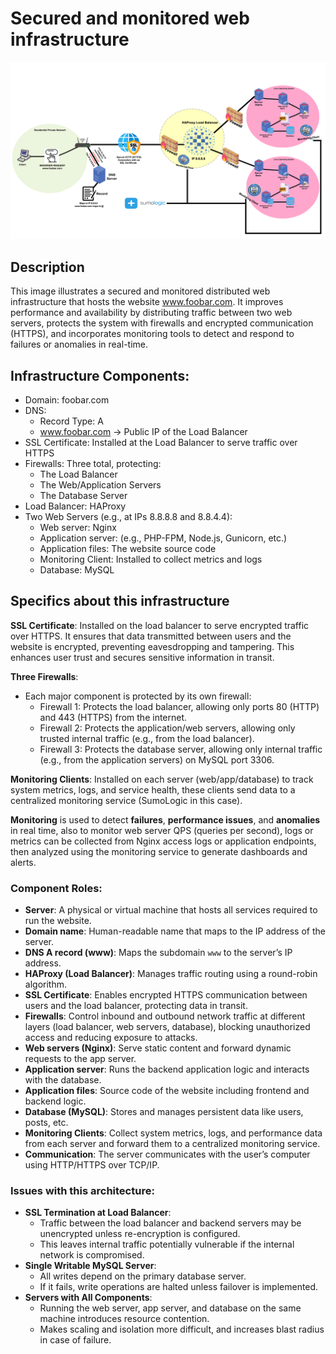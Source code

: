 # Secured and monitored web infrastructure

![Image of a simple web stack](2-secured_and_monitored_web_infrastructure.png)

## Description

This image illustrates a secured and monitored distributed web infrastructure that hosts the website www.foobar.com. It improves performance and availability by distributing traffic between two web servers, protects the system with firewalls and encrypted communication (HTTPS), and incorporates monitoring tools to detect and respond to failures or anomalies in real-time.

## Infrastructure Components:

- Domain: foobar.com
- DNS:
  - Record Type: A
  - www.foobar.com → Public IP of the Load Balancer
- SSL Certificate: Installed at the Load Balancer to serve traffic over HTTPS
- Firewalls: Three total, protecting:
    - The Load Balancer
    - The Web/Application Servers
    - The Database Server
- Load Balancer: HAProxy
- Two Web Servers (e.g., at IPs 8.8.8.8 and 8.8.4.4):
  - Web server: Nginx
  - Application server: (e.g., PHP-FPM, Node.js, Gunicorn, etc.)
  - Application files: The website source code
  - Monitoring Client: Installed to collect metrics and logs
  - Database: MySQL

## Specifics about this infrastructure

**SSL Certificate**: Installed on the load balancer to serve encrypted traffic over HTTPS. It ensures that data transmitted between users and the website is encrypted, preventing eavesdropping and tampering. This enhances user trust and secures sensitive information in transit.

**Three Firewalls**:
- Each major component is protected by its own firewall:
    - Firewall 1: Protects the load balancer, allowing only ports 80 (HTTP) and 443 (HTTPS) from the internet.
    - Firewall 2: Protects the application/web servers, allowing only trusted internal traffic (e.g., from the load balancer).
    - Firewall 3: Protects the database server, allowing only internal traffic (e.g., from the application servers) on MySQL port 3306.

**Monitoring Clients**: Installed on each server (web/app/database) to track system metrics, logs, and service health, these clients send data to a centralized monitoring service (SumoLogic in this case).

**Monitoring** is used to detect **failures**, **performance issues**, and **anomalies** in real time, also to monitor web server QPS (queries per second), logs or metrics can be collected from Nginx access logs or application endpoints, then analyzed using the monitoring service to generate dashboards and alerts.

### Component Roles:

- **Server**: A physical or virtual machine that hosts all services required to run the website.
- **Domain name**: Human-readable name that maps to the IP address of the server.
- **DNS A record (www)**: Maps the subdomain `www` to the server’s IP address.
- **HAProxy (Load Balancer)**: Manages traffic routing using a round-robin algorithm.
- **SSL Certificate**: Enables encrypted HTTPS communication between users and the load balancer, protecting data in transit.
- **Firewalls**: Control inbound and outbound network traffic at different layers (load balancer, web servers, database), blocking unauthorized access and reducing exposure to attacks.
- **Web servers (Nginx)**: Serve static content and forward dynamic requests to the app server.
- **Application server**: Runs the backend application logic and interacts with the database.
- **Application files**: Source code of the website including frontend and backend logic.
- **Database (MySQL)**: Stores and manages persistent data like users, posts, etc.
- **Monitoring Clients**: Collect system metrics, logs, and performance data from each server and forward them to a centralized monitoring service.
- **Communication**: The server communicates with the user’s computer using HTTP/HTTPS over TCP/IP.

### Issues with this architecture:

- **SSL Termination at Load Balancer**:
    - Traffic between the load balancer and backend servers may be unencrypted unless re-encryption is configured.
    - This leaves internal traffic potentially vulnerable if the internal network is compromised.
- **Single Writable MySQL Server**:
    - All writes depend on the primary database server.
    - If it fails, write operations are halted unless failover is implemented.
- **Servers with All Components**:
    - Running the web server, app server, and database on the same machine introduces resource contention.
    - Makes scaling and isolation more difficult, and increases blast radius in case of failure.
